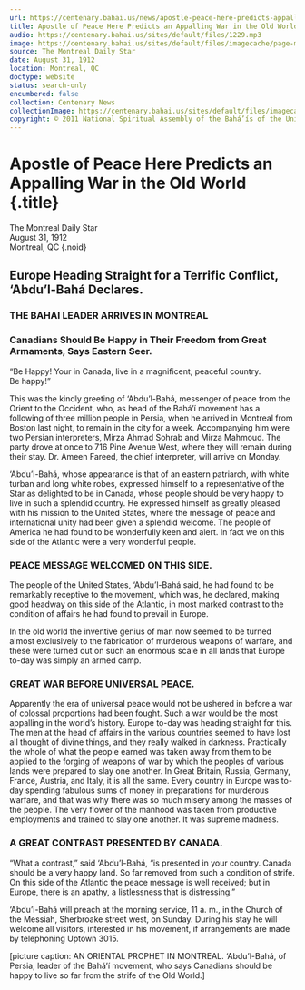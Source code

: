 ```yaml
---
url: https://centenary.bahai.us/news/apostle-peace-here-predicts-appalling-war-old-world
title: Apostle of Peace Here Predicts an Appalling War in the Old World
audio: https://centenary.bahai.us/sites/default/files/1229.mp3
image: https://centenary.bahai.us/sites/default/files/imagecache/page-main-image/images/press_clippings/Montreal%20Daily%20Star%20August%2031%2C%201912.png
source: The Montreal Daily Star
date: August 31, 1912
location: Montreal, QC
doctype: website
status: search-only
encumbered: false
collection: Centenary News
collectionImage: https://centenary.bahai.us/sites/default/files/imagecache/theme-image/main_image/abdulbaha-overview-small_0.jpg
copyright: © 2011 National Spiritual Assembly of the Bahá’ís of the United States
---
```



# Apostle of Peace Here Predicts an Appalling War in the Old World {.title}

The Montreal Daily Star  
August 31, 1912  
Montreal, QC
{.noid}  



Europe Heading Straight for a Terrific Conflict, ‘Abdu’l-Bahá Declares.
-----------------------------------------------------------------------

### THE BAHAI LEADER ARRIVES IN MONTREAL

### Canadians Should Be Happy in Their Freedom from Great Armaments, Says Eastern Seer.

“Be Happy! Your in Canada, live in a magnificent, peaceful country. Be happy!”

This was the kindly greeting of ‘Abdu’l-Bahá, messenger of peace from the Orient to the Occident, who, as head of the Bahá’í movement has a following of three million people in Persia, when he arrived in Montreal from Boston last night, to remain in the city for a week. Accompanying him were two Persian interpreters, Mirza Ahmad Sohrab and Mirza Mahmoud. The party drove at once to 716 Pine Avenue West, where they will remain during their stay. Dr. Ameen Fareed, the chief interpreter, will arrive on Monday.

‘Abdu’l-Bahá, whose appearance is that of an eastern patriarch, with white turban and long white robes, expressed himself to a representative of the Star as delighted to be in Canada, whose people should be very happy to live in such a splendid country. He expressed himself as greatly pleased with his mission to the United States, where the message of peace and international unity had been given a splendid welcome. The people of America he had found to be wonderfully keen and alert. In fact we on this side of the Atlantic were a very wonderful people.

### PEACE MESSAGE WELCOMED ON THIS SIDE.

The people of the United States, ‘Abdu’l-Bahá said, he had found to be remarkably receptive to the movement, which was, he declared, making good headway on this side of the Atlantic, in most marked contrast to the condition of affairs he had found to prevail in Europe.

In the old world the inventive genius of man now seemed to be turned almost exclusively to the fabrication of murderous weapons of warfare, and these were turned out on such an enormous scale in all lands that Europe to-day was simply an armed camp.

### GREAT WAR BEFORE UNIVERSAL PEACE.

Apparently the era of universal peace would not be ushered in before a war of colossal proportions had been fought. Such a war would be the most appalling in the world’s history. Europe to-day was heading straight for this. The men at the head of affairs in the various countries seemed to have lost all thought of divine things, and they really walked in darkness. Practically the whole of what the people earned was taken away from them to be applied to the forging of weapons of war by which the peoples of various lands were prepared to slay one another. In Great Britain, Russia, Germany, France, Austria, and Italy, it is all the same. Every country in Europe was to-day spending fabulous sums of money in preparations for murderous warfare, and that was why there was so much misery among the masses of the people. The very flower of the manhood was taken from productive employments and trained to slay one another. It was supreme madness.

### A GREAT CONTRAST PRESENTED BY CANADA.

“What a contrast,” said ‘Abdu’l-Bahá, “is presented in your country. Canada should be a very happy land. So far removed from such a condition of strife. On this side of the Atlantic the peace message is well received; but in Europe, there is an apathy, a listlessness that is distressing.”

‘Abdu’l-Bahá will preach at the morning service, 11 a. m., in the Church of the Messiah, Sherbroake street west, on Sunday. During his stay he will welcome all visitors, interested in his movement, if arrangements are made by telephoning Uptown 3015.

\[picture caption: AN ORIENTAL PROPHET IN MONTREAL. ‘Abdu’l-Bahá, of Persia, leader of the Bahá’í movement, who says Canadians should be happy to live so far from the strife of the Old World.\]